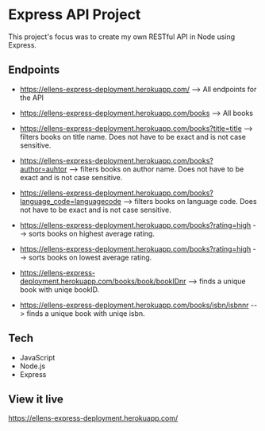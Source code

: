 # Express API Project

This project's focus was to create my own RESTful API in Node using Express. 

## Endpoints

- https://ellens-express-deployment.herokuapp.com/ --> All endpoints for the API

- https://ellens-express-deployment.herokuapp.com/books --> All books
- https://ellens-express-deployment.herokuapp.com/books?title=title --> filters books on title name. Does not have to be exact and is not case sensitive.
- https://ellens-express-deployment.herokuapp.com/books?author=auhtor --> filters books on author name. Does not have to be exact and is not case sensitive.
- https://ellens-express-deployment.herokuapp.com/books?language_code=languagecode -->  filters books on language code. Does not have to be exact and is not case sensitive.
- https://ellens-express-deployment.herokuapp.com/books?rating=high --> sorts books on highest average rating.
- https://ellens-express-deployment.herokuapp.com/books?rating=high --> sorts books on lowest average rating.

- https://ellens-express-deployment.herokuapp.com/books/book/bookIDnr --> finds a unique book with uniqe bookID.

- https://ellens-express-deployment.herokuapp.com/books/isbn/isbnnr --> finds a unique book with uniqe isbn.


## Tech 
- JavaScript
- Node.js
- Express

## View it live
https://ellens-express-deployment.herokuapp.com/

